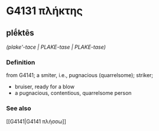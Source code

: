 # G4131 πλήκτης

## plḗktēs

_(plake'-tace | PLAKE-tase | PLAKE-tase)_

### Definition

from G4141; a smiter, i.e., pugnacious (quarrelsome); striker; 

- bruiser, ready for a blow
- a pugnacious, contentious, quarrelsome person

### See also

[[G4141|G4141 πλήσσω]]
